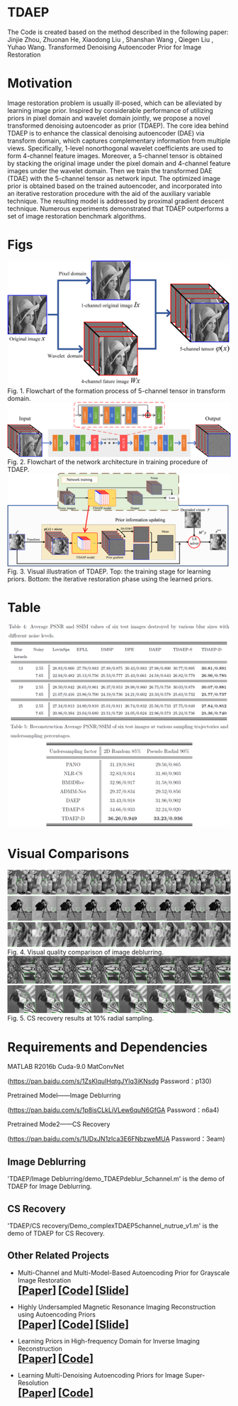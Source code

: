 # TDAEP
The Code is created based on the method described in the following paper: Jinjie Zhou, Zhuonan He, Xiaodong Liu , Shanshan Wang , Qiegen Liu , Yuhao Wang.
Transformed Denoising Autoencoder Prior for Image Restoration
# Motivation
Image restoration problem is usually ill-posed, which can be alleviated by learning image prior. Inspired by considerable performance of utilizing priors in pixel domain and wavelet domain jointly, we propose a novel transformed denoising autoencoder as prior (TDAEP). The core idea behind TDAEP is to enhance the classical denoising autoencoder (DAE) via transform domain, which captures complementary information from multiple views. Specifically, 1-level nonorthogonal wavelet coefficients are used to form 4-channel feature images. Moreover, a 5-channel tensor is obtained by stacking the original image under the pixel domain and 4-channel feature images under the wavelet domain. Then we train the transformed DAE (TDAE) with the 5-channel tensor as network input. The optimized image prior is obtained based on the trained autoencoder, and incorporated into an iterative restoration procedure with the aid of the auxiliary variable technique. The resulting model is addressed by proximal gradient descent technique. Numerous experiments demonstrated that TDAEP outperforms a set of image restoration benchmark algorithms.
# Figs
![repeat-TDAEP](https://github.com/yqx7150/TDAEP/blob/master/Figs/flowchart_5-channel%20tensor.png)
Fig. 1. Flowchart of the formation process of 5-channel tensor in transform domain.
![repeat-TDAEP](https://github.com/yqx7150/TDAEP/blob/master/Figs/network%20architecture.png)
Fig. 2. Flowchart of the network architecture in training procedure of TDAEP.
![repeat-TDAEP](https://github.com/yqx7150/TDAEP/blob/master/Figs/iteration.png)
Fig. 3. Visual illustration of TDAEP. Top: the training stage for learning priors. Bottom: the
iterative restoration phase using the learned priors.
# Table
![repeat-TDAEP](https://github.com/yqx7150/TDAEP/blob/master/Figs/Table1_Image%20Deblurring.PNG)
![repeat-TDAEP](https://github.com/yqx7150/TDAEP/blob/master/Figs/Table2_CS%20Recovery.PNG)
# Visual Comparisons
![repeat-TDAEP](https://github.com/yqx7150/TDAEP/blob/master/Figs/fig10A_result_Image%20Deblurring.png)
![repeat-TDAEP](https://github.com/yqx7150/TDAEP/blob/master/Figs/fig10B_result_Image%20Deblurring.png)
![repeat-TDAEP](https://github.com/yqx7150/TDAEP/blob/master/Figs/fig10C_result_Image%20Deblurring.png)
Fig. 4. Visual quality comparison of image deblurring.
![repeat-TDAEP](https://github.com/yqx7150/TDAEP/blob/master/Figs/fig13A_result_CS%20Recovery.png)
![repeat-TDAEP](https://github.com/yqx7150/TDAEP/blob/master/Figs/fig13B_result_CS%20Recovery.png)
Fig. 5. CS recovery results at 10% radial sampling.

# Requirements and Dependencies
  MATLAB R2016b
  Cuda-9.0
  MatConvNet
  
  (https://pan.baidu.com/s/1ZsKlquIHqtgJYlq3iKNsdg Password：p130)
  
  Pretrained Model——Image Deblurring

  (https://pan.baidu.com/s/1p8isCLkLiVLew6quN6GfGA Password：n6a4)
  
  Pretrained Mode2——CS Recovery

  (https://pan.baidu.com/s/1UDxJN1zIca3E6FNbzweMUA  Password：3eam)
  
## Image Deblurring
'TDAEP/Image Deblurring/demo_TDAEPdeblur_5channel.m' is the demo of TDAEP for Image Deblurring.
## CS Recovery
'TDAEP/CS recovery/Demo_complexTDAEP5channel_nutrue_v1.m' is the demo of TDAEP for CS Recovery.
## Other Related Projects
  * Multi-Channel and Multi-Model-Based Autoencoding Prior for Grayscale Image Restoration  
[<font size=5>**[Paper]**</font>](https://ieeexplore.ieee.org/stamp/stamp.jsp?tp=&arnumber=8782831)   [<font size=5>**[Code]**</font>](https://github.com/yqx7150/MEDAEP)   [<font size=5>**[Slide]**</font>](https://github.com/yqx7150/EDAEPRec/tree/master/Slide)

  * Highly Undersampled Magnetic Resonance Imaging Reconstruction using Autoencoding Priors  
[<font size=5>**[Paper]**</font>](https://cardiacmr.hms.harvard.edu/files/cardiacmr/files/liu2019.pdf)  [<font size=5>**[Code]**</font>](https://github.com/yqx7150/EDAEPRec)   [<font size=5>**[Slide]**</font>](https://github.com/yqx7150/EDAEPRec/tree/master/Slide)

  * Learning Priors in High-frequency Domain for Inverse Imaging Reconstruction  
[<font size=5>**[Paper]**</font>](https://arxiv.org/ftp/arxiv/papers/1910/1910.11148.pdf)   [<font size=5>**[Code]**</font>](https://github.com/yqx7150/HFDAEP)
 
  * Learning Multi-Denoising Autoencoding Priors for Image Super-Resolution  
[<font size=5>**[Paper]**</font>](https://www.sciencedirect.com/science/article/pii/S1047320318302700)   [<font size=5>**[Code]**</font>](https://github.com/yqx7150/MDAEP-SR)


